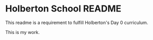 # Holberton School README
This readme is a requirement to fulfill Holberton's Day 0 curriculum.

This is my work.
